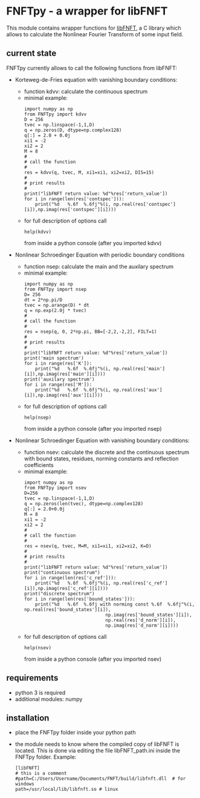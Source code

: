 # FNFTpy - a wrapper for libFNFT

This module contains wrapper functions for [libFNFT](https://github.com/FastNFT), a C library which allows to calculate
the Nonlinear Fourier Transform of some input field.

## current state

FNFTpy currently allows to call the following functions from libFNFT:

* Korteweg-de-Fries equation with vanishing boundary conditions:
  * function kdvv: calculate the continuous spectrum
  * minimal example:
       ```
       import numpy as np
       from FNFTpy import kdvv
       D = 256
       tvec = np.linspace(-1,1,D)
       q = np.zeros(D, dtype=np.complex128)
       q[:] = 2.0 + 0.0j
       xi1 = -2
       xi2 = 2
       M = 8
       #
       # call the function
       #
       res = kdvv(q, tvec, M, xi1=xi1, xi2=xi2, DIS=15)
       #
       # print results
       #
       print("libFNFT return value: %d"%res['return_value'])
       for i in range(len(res['contspec'])):
           print("%d   %.6f  %.6fj"%(i, np.real(res['contspec'][i]),np.imag(res['contspec'][i])))
       ```
   * for full description of options call
       ```
       help(kdvv)
       ```
     from inside a python console (after you imported kdvv)
  
* Nonlinear Schroedinger Equation with periodic boundary conditions
  * function nsep: calculate the main and the auxilary spectrum 
  * minimal example:
      ```
      import numpy as np
      from FNFTpy import nsep
      D= 256
      dt = 2*np.pi/D
      tvec = np.arange(D) * dt
      q = np.exp(2.0j * tvec)
      #
      # call the function
      #
      res = nsep(q, 0, 2*np.pi, BB=[-2,2,-2,2], FILT=1)
      #
      # print results
      #
      print("libFNFT return value: %d"%res['return_value'])
      print('main spectrum')
      for i in range(res['K']):
          print("%d   %.6f  %.6fj"%(i, np.real(res['main'][i]),np.imag(res['main'][i])))        
      print('auxilary spectrum')
      for i in range(res['M']):
          print("%d   %.6f  %.6fj"%(i, np.real(res['aux'][i]),np.imag(res['aux'][i])))
      ```
  * for full description of options call
       ```
       help(nsep)
       ```
    from inside a python console (after you imported nsep)
  
* Nonlinear Schroedinger Equation with vanishing boundary conditions:
  * function nsev: calculate the discrete and the continuous spectrum
    with bound states, residues, norming constants and reflection coefficients
  * minimal example:
      ```
      import numpy as np
      from FNFTpy import nsev
      D=256        
      tvec = np.linspace(-1,1,D)
      q = np.zeros(len(tvec), dtype=np.complex128)
      q[:] = 2.0+0.0j
      M = 8
      xi1 = -2
      xi2 = 2
      #
      # call the function
      #
      res = nsev(q, tvec, M=M, xi1=xi1, xi2=xi2, K=D)
      #
      # print results
      #
      print("libFNFT return value: %d"%res['return_value'])
      print("continuous spectrum")
      for i in range(len(res['c_ref'])):
          print("%d   %.6f  %.6fj"%(i, np.real(res['c_ref'][i]),np.imag(res['c_ref'][i])))
      print("discrete spectrum")
      for i in range(len(res['bound_states'])):
          print("%d   %.6f  %.6fj with norming const %.6f  %.6fj"%(i, np.real(res['bound_states'][i]),
                                    np.imag(res['bound_states'][i]),
                                    np.real(res['d_norm'][i]),
                                    np.imag(res['d_norm'][i])))
       ```
  * for full description of options call
       ```
       help(nsev)
       ```
     from inside a python console (after you imported nsev)
  
  
## requirements
 * python 3 is required
 * additional modules: numpy 
 
## installation
 * place the FNFTpy folder inside your python path
 * the module needs to know where the compiled copy of libFNFT is located. This is done via editing the 
   file libFNFT_path.ini inside the FNFTpy folder. Example:
       
   ```
   [libFNFT]
   # this is a comment
   #path=C:/Users/Username/Documents/FNFT/build/libfnft.dll  # for windows
   path=/usr/local/lib/libfnft.so # linux
   ```

